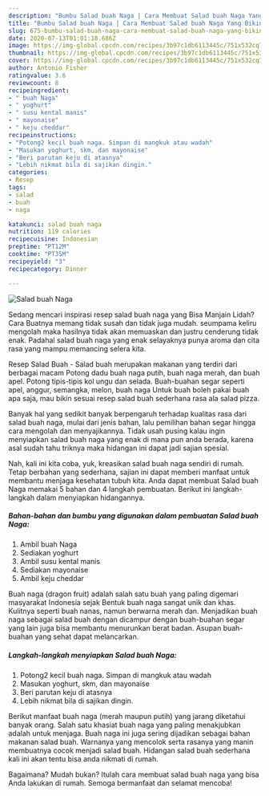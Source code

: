 ```yaml
---
description: "Bumbu Salad buah Naga | Cara Membuat Salad buah Naga Yang Bikin Ngiler"
title: "Bumbu Salad buah Naga | Cara Membuat Salad buah Naga Yang Bikin Ngiler"
slug: 675-bumbu-salad-buah-naga-cara-membuat-salad-buah-naga-yang-bikin-ngiler
date: 2020-07-13T01:01:18.686Z
image: https://img-global.cpcdn.com/recipes/3b97c1db6113445c/751x532cq70/salad-buah-naga-foto-resep-utama.jpg
thumbnail: https://img-global.cpcdn.com/recipes/3b97c1db6113445c/751x532cq70/salad-buah-naga-foto-resep-utama.jpg
cover: https://img-global.cpcdn.com/recipes/3b97c1db6113445c/751x532cq70/salad-buah-naga-foto-resep-utama.jpg
author: Antonio Fisher
ratingvalue: 3.6
reviewcount: 8
recipeingredient:
- " buah Naga"
- " yoghurt"
- " susu kental manis"
- " mayonaise"
- " keju cheddar"
recipeinstructions:
- "Potong2 kecil buah naga. Simpan di mangkuk atau wadah"
- "Masukan yoghurt, skm, dan mayonaise"
- "Beri parutan keju di atasnya"
- "Lebih nikmat bila di sajikan dingin."
categories:
- Resep
tags:
- salad
- buah
- naga

katakunci: salad buah naga 
nutrition: 119 calories
recipecuisine: Indonesian
preptime: "PT12M"
cooktime: "PT35M"
recipeyield: "3"
recipecategory: Dinner

---
```



![Salad buah Naga](https://img-global.cpcdn.com/recipes/3b97c1db6113445c/751x532cq70/salad-buah-naga-foto-resep-utama.jpg)

Sedang mencari inspirasi resep salad buah naga yang Bisa Manjain Lidah? Cara Buatnya memang tidak susah dan tidak juga mudah. seumpama keliru mengolah maka hasilnya tidak akan memuaskan dan justru cenderung tidak enak. Padahal salad buah naga yang enak selayaknya punya aroma dan cita rasa yang mampu memancing selera kita.

Resep Salad Buah - Salad buah merupakan makanan yang terdiri dari berbagai macam Potong dadu buah naga putih, buah naga merah, dan buah apel. Potong tipis-tipis kol ungu dan selada. Buah-buahan segar seperti apel, anggur, semangka, melon, buah naga Untuk buah boleh pakai buah apa saja, mau bikin sesuai resep salad buah sederhana rasa ala salad pizza.

Banyak hal yang sedikit banyak berpengaruh terhadap kualitas rasa dari salad buah naga, mulai dari jenis bahan, lalu pemilihan bahan segar hingga cara mengolah dan menyajikannya. Tidak usah pusing kalau ingin menyiapkan salad buah naga yang enak di mana pun anda berada, karena asal sudah tahu triknya maka hidangan ini dapat jadi sajian spesial.


Nah, kali ini kita coba, yuk, kreasikan salad buah naga sendiri di rumah. Tetap berbahan yang sederhana, sajian ini dapat memberi manfaat untuk membantu menjaga kesehatan tubuh kita. Anda dapat membuat Salad buah Naga memakai 5 bahan dan 4 langkah pembuatan. Berikut ini langkah-langkah dalam menyiapkan hidangannya.

<!--inarticleads1-->

##### Bahan-bahan dan bumbu yang digunakan dalam pembuatan Salad buah Naga:

1. Ambil  buah Naga
1. Sediakan  yoghurt
1. Ambil  susu kental manis
1. Sediakan  mayonaise
1. Ambil  keju cheddar


Buah naga (dragon fruit) adalah salah satu buah yang paling digemari masyarakat Indonesia sejak Bentuk buah naga sangat unik dan khas. Kulitnya seperti buah nanas, namun berwarna merah dan. Menjadikan buah naga sebagai salad buah dengan dicampur dengan buah-buahan segar yang lain juga bisa membantu menurunkan berat badan. Asupan buah-buahan yang sehat dapat melancarkan. 

<!--inarticleads2-->

##### Langkah-langkah menyiapkan Salad buah Naga:

1. Potong2 kecil buah naga. Simpan di mangkuk atau wadah
1. Masukan yoghurt, skm, dan mayonaise
1. Beri parutan keju di atasnya
1. Lebih nikmat bila di sajikan dingin.


Berikut manfaat buah naga (merah maupun putih) yang jarang diketahui banyak orang. Salah satu khasiat buah naga yang paling menakjubkan adalah untuk menjaga. Buah naga ini juga sering dijadikan sebagai bahan makanan salad buah. Warnanya yang mencolok serta rasanya yang manin membuatnya cocok menjadi salad buah. Hidangan salad buah sederhana kali ini akan tentu bisa anda nikmati di rumah. 

Bagaimana? Mudah bukan? Itulah cara membuat salad buah naga yang bisa Anda lakukan di rumah. Semoga bermanfaat dan selamat mencoba!
